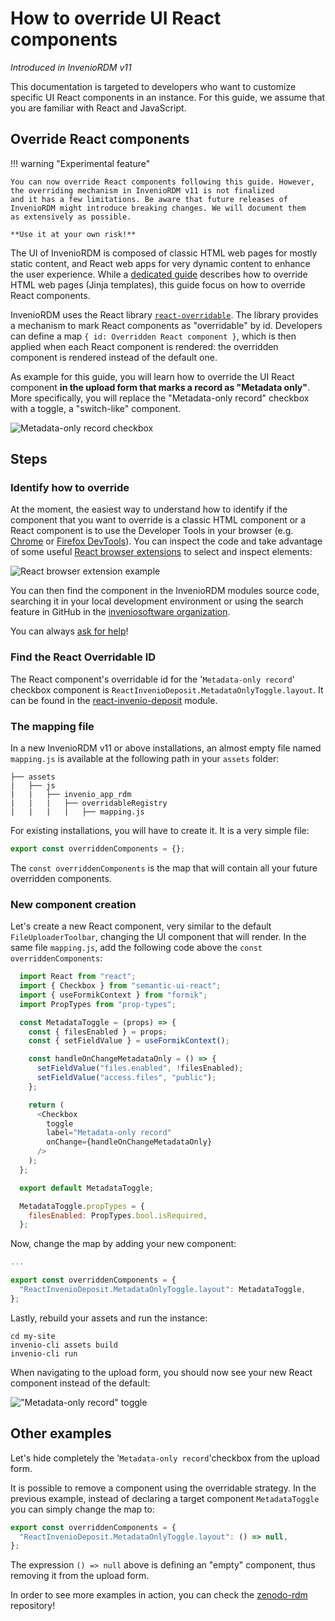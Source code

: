 # How to override UI React components

*Introduced in InvenioRDM v11*

This documentation is targeted to developers who want to customize specific UI React components in an instance.
For this guide, we assume that you are familiar with React and JavaScript.

## Override React components

!!! warning "Experimental feature"

    You can now override React components following this guide. However, the overriding mechanism in InvenioRDM v11 is not finalized
    and it has a few limitations. Be aware that future releases of InvenioRDM might introduce breaking changes. We will document them
    as extensively as possible.

    **Use it at your own risk!**

The UI of InvenioRDM is composed of classic HTML web pages for mostly static content, and React web apps for very dynamic content to enhance the user experience.
While a [dedicated guide](../../customize/look-and-feel/templates.md) describes how to override HTML web pages (Jinja templates), this guide focus on how to override React components.

InvenioRDM uses the React library [`react-overridable`](https://github.com/indico/react-overridable). The library provides a mechanism to mark React components as "overridable" by id.
Developers can define a map `{ id: Overridden React component }`, which is then applied when each React component is rendered: the overridden component is rendered instead of the default one.

As example for this guide, you will learn how to override the UI React component **in the upload form that marks a record as "Metadata only"**. More specifically, you will replace the "Metadata-only record" checkbox with a toggle, a "switch-like" component.

![Metadata-only record checkbox](./img/metadata_only_checkbox.png)

## Steps

### Identify how to override

At the moment, the easiest way to understand how to identify if the component that you want to override is a classic HTML component or a React component is to use the Developer Tools in your browser (e.g. [Chrome](https://developer.chrome.com/docs/devtools/) or [Firefox DevTools](https://firefox-source-docs.mozilla.org/devtools-user/)). You can inspect the code and take advantage of some useful [React browser extensions](https://beta.reactjs.org/learn/react-developer-tools) to select and inspect elements:

![React browser extension example](./img/react_browser_extension_example.png)

You can then find the component in the InvenioRDM modules source code, searching it in your local development environment or using the search feature in GitHub in the [inveniosoftware organization](https://github.com/search?q=org%3Ainveniosoftware+FileUploaderToolbar&type=code).

You can always [ask for help](../../develop/getting-started/help.md)!

### Find the React Overridable ID

The React component's overridable id for the '`Metadata-only record`' checkbox component is `ReactInvenioDeposit.MetadataOnlyToggle.layout`. It can be found in the [react-invenio-deposit](https://github.com/inveniosoftware/react-invenio-deposit/blob/057d4bfe7ae73012f7ea55acfdde78981282ca7b/src/lib/components/FileUploader/FileUploaderToolbar.js#L39) module.

### The mapping file

In a new InvenioRDM v11 or above installations, an almost empty file named `mapping.js` is available at the following path in your `assets` folder:

```terminal
├── assets
|   ├── js
|   |   ├── invenio_app_rdm
|   |   |   ├── overridableRegistry
|   |   |   |   ├── mapping.js
```

For existing installations, you will have to create it. It is a very simple file:

```javascript
export const overriddenComponents = {};
```

The `const overriddenComponents` is the map that will contain all your future overridden components.

### New component creation

Let's create a new React component, very similar to the default `FileUploaderToolbar`, changing the UI component that will render. In the same file `mapping.js`, add the following code above the `const overriddenComponents`:

```javascript
  import React from "react";
  import { Checkbox } from "semantic-ui-react";
  import { useFormikContext } from "formik";
  import PropTypes from "prop-types";

  const MetadataToggle = (props) => {
    const { filesEnabled } = props;
    const { setFieldValue } = useFormikContext();

    const handleOnChangeMetadataOnly = () => {
      setFieldValue("files.enabled", !filesEnabled);
      setFieldValue("access.files", "public");
    };

    return (
      <Checkbox
        toggle
        label="Metadata-only record"
        onChange={handleOnChangeMetadataOnly}
      />
    );
  };

  export default MetadataToggle;

  MetadataToggle.propTypes = {
    filesEnabled: PropTypes.bool.isRequired,
  };
```

Now, change the map by adding your new component:

```javascript
...

export const overriddenComponents = {
  "ReactInvenioDeposit.MetadataOnlyToggle.layout": MetadataToggle,
};
```

Lastly, rebuild your assets and run the instance:

```terminal
cd my-site
invenio-cli assets build
invenio-cli run
```

When navigating to the upload form, you should now see your new React component instead of the default:

!["`Metadata-only record`" toggle](./img/metadata_only_toggle.png)

## Other examples

Let's hide completely the '`Metadata-only record`'checkbox from the upload form.

It is possible to remove a component using the overridable strategy. In the previous example, instead of declaring a target component `MetadataToggle` you can simply change the map to:

```javascript
export const overriddenComponents = {
  "ReactInvenioDeposit.MetadataOnlyToggle.layout": () => null,
};
```

The expression `() => null` above is defining an "empty" component, thus removing it from the upload form.

In order to see more examples in action, you can check the [zenodo-rdm](https://github.com/zenodo/zenodo-rdm) repository!

